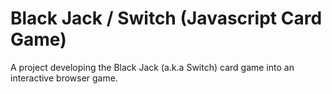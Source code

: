 # Black Jack / Switch (Javascript Card Game)

A project developing the Black Jack (a.k.a Switch) card game into an interactive browser game.